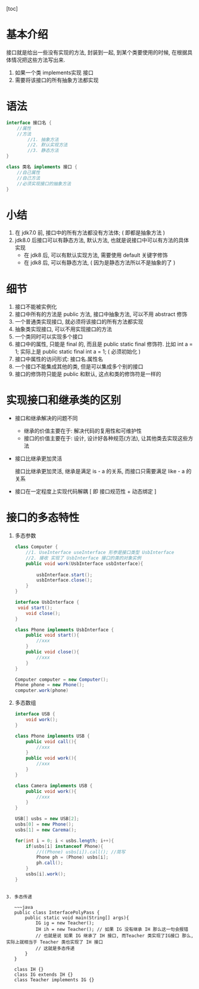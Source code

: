 [toc]

# 基本介绍

接口就是给出一些没有实现的方法, 封装到一起, 到某个类要使用的时候, 在根据具体情况把这些方法写出来.

1. 如果一个类 implements实现 接口
2. 需要将该接口的所有抽象方法都实现

# 语法

~~~java
interface 接口名 {
    //属性
    //方法
    	//1. 抽象方法
    	//2. 默认实现方法
    	//3. 静态方法
}

class 类名 implements 接口 {
	//自己属性
    //自己方法
    //必须实现接口的抽象方法
}
~~~

# 小结 

1. 在 jdk7.0 前, 接口中的所有方法都没有方法体; ( 即都是抽象方法 )
2. jdk8.0 后接口可以有静态方法, 默认方法, 也就是说接口中可以有方法的具体实现
   - 在 jdk8 后, 可以有默认实现方法, 需要使用 default 关键字修饰
   - 在 jdk8 后, 可以有静态方法, ( 因为是静态方法所以不是抽象的了 )

# 细节

1. 接口不能被实例化
2. 接口中所有的方法是 public 方法, 接口中抽象方法, 可以不用 abstract 修饰
3. 一个普通类实现接口, 就必须将该接口的所有方法都实现
4. 抽象类实现接口, 可以不用实现接口的方法
5. 一个类同时可以实现多个接口
6. 接口中的属性, 只能是 final 的, 而且是 public static final 修饰符. 比如 int a = 1; 实际上是 public static final int a = 1; ( 必须初始化 )
7. 接口中属性的访问形式: 接口名.属性名
8. 一个接口不能集成其他的类, 但是可以集成多个别的接口
9. 接口的修饰符只能是 public 和默认, 这点和类的修饰符是一样的

# 实现接口和继承类的区别

- 接口和继承解决的问题不同

  - 继承的价值主要在于: 解决代码的复用性和可维护性
  - 接口的价值主要在于: 设计, 设计好各种规范(方法), 让其他类去实现这些方法

- 接口比继承更加灵活

  接口比继承更加灵活, 继承是满足 is - a 的关系, 而接口只需要满足 like - a 的关系

- 接口在一定程度上实现代码解耦 [ 即 接口规范性 + 动态绑定 ]

# 接口的多态特性

1. 多态参数

   ~~~java
   class Computer {
       //1. UseInterface useInterface 形参是接口类型 UsbInterface
       //2. 接收 实现了 UsbInterface 接口的类的对象实例
       public void work(UsbInterface usbInterface){
           
           usbInterface.start();
           usbInterface.close();
       }
   }
   
   interface UsbInterface {
   	void start();
       void close();
   }
   
   class Phone implements UsbInterface {
       public void start(){
           //xxx
       }
       public void close(){
           //xxx
       }
   }
   
   Computer computer = new Computer();
   Phone phone = new Phone();
   computer.work(phone)
   ~~~

2. 多态数组

   ~~~java
   interface USB {
       void work();
   }
   
   class Phone implements USB {
       public void call(){
           //xxx
       }
       public void work(){
           //xxx
       }
   }
   
   class Camera implements USB {
       public void work(){
           //xxx
       }
   }
   
   USB[] usbs = new USB[2];
   usbs[0] = new Phone();
   usbs[1] = new Carema();
   
   for(int i = 0; i < usbs.length; i++){
       if(usbs[i] instanceof Phone){
           //((Phone) usbs[i]).call(); //简写
           Phone ph = (Phone) usbs[i];
           ph.call();
       }
       usbs[i].work();
   }
~~~
   
3. 多态传递

   ~~~java
   public class InterfacePolyPass {
       public static void main(String[] args){
           IG ig = new Teacher();
           IH ih = new Teacher(); // 如果 IG 没有继承 IH 那么这一句会报错
           // 也就是说 如果 IG 继承了 IH 接口, 而Teacher 类实现了IG接口 那么,实际上就相当于 Teacher 类也实现了 IH 接口
           // 这就是多态传递
       }
   }
   
   class IH {}
   class IG extends IH {}
   class Teacher implements IG {}
   ~~~

   